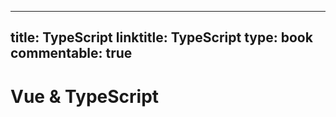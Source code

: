 
---
title: TypeScript
linktitle: TypeScript
type: book
commentable: true
---

# Vue & TypeScript

    